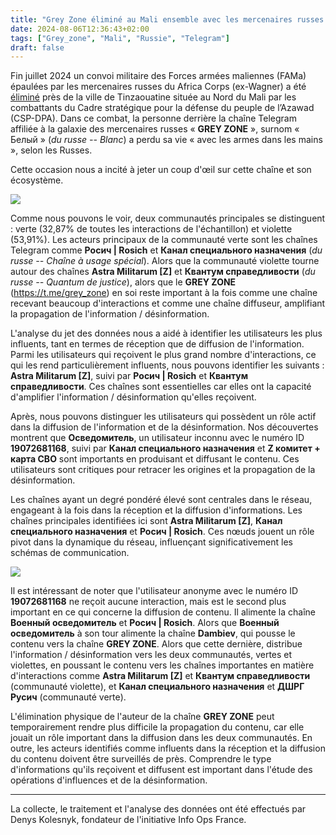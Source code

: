 ```yaml
---
title: "Grey Zone éliminé au Mali ensemble avec les mercenaires russes et les FAMa"
date: 2024-08-06T12:36:43+02:00
tags: ["Grey_zone", "Mali", "Russie", "Telegram"]
draft: false
---
```


Fin juillet 2024 un convoi militaire des Forces armées maliennes (FAMa) épaulées par les mercenaires russes du Africa Corps (ex-Wagner) a été [éliminé](https://fr.wikipedia.org/wiki/Bataille_de_Tinzawatène_(2024)) près de la ville de Tinzaouatine située au Nord du Mali par les combattants du Cadre stratégique pour la défense du peuple de l’Azawad (CSP-DPA). Dans ce combat, la personne derrière la chaîne Telegram affiliée à la galaxie des mercenaires russes « **GREY ZONE** », surnom « Белый » (*du russe -- Blanc*) a perdu sa vie « avec les armes dans les mains », selon les Russes.

Cette occasion nous a incité à jeter un coup d'œil sur cette chaîne et son écosystème.

![](/images/greyzonetg.webp)

Comme nous pouvons le voir, deux communautés principales se distinguent : verte (32,87% de toutes les interactions de l'échantillon) et violette (53,91%). Les acteurs principaux de la communauté verte sont les chaînes Telegram comme **Росич | Rosich** et **Канал специального назначения** (*du russe -- Chaîne à usage spécial*). Alors que la communauté violette tourne autour des chaînes **Astra Militarum [Z]** et **Квантум справедливости** (*du russe -- Quantum de justice*), alors que le **GREY ZONE** (https://t.me/grey_zone) en soi reste important à la fois comme une chaîne recevant beaucoup d'interactions et comme une chaîne diffuseur, amplifiant la propagation de l'information / désinformation.

L'analyse du jet des données nous a aidé à identifier les utilisateurs les plus influents, tant en termes de réception que de diffusion de l'information. Parmi les utilisateurs qui reçoivent le plus grand nombre d'interactions, ce qui les rend particulièrement influents, nous pouvons identifier les suivants : **Astra Militarum [Z]**, suivi par **Росич | Rosich** et **Квантум справедливости**. Ces chaînes sont essentielles car elles ont la capacité d'amplifier l'information / désinformation qu'elles reçoivent.

Après, nous pouvons distinguer les utilisateurs qui possèdent un rôle actif dans la diffusion de l'information et de la désinformation. Nos découvertes montrent que **Осведомитель**, un utilisateur inconnu avec le numéro ID **19072681168**, suivi par **Канал специального назначения** et **Z комитет + карта СВО** sont importants en produisant et diffusant le contenu. Ces utilisateurs sont critiques pour retracer les origines et la propagation de la désinformation.

Les chaînes ayant un degré pondéré élevé sont centrales dans le réseau, engageant à la fois dans la réception et la diffusion d'informations. Les chaînes principales identifiées ici sont **Astra Militarum [Z]**, **Канал специального назначения** et **Росич | Rosich**. Ces nœuds jouent un rôle pivot dans la dynamique du réseau, influençant significativement les schémas de communication.

![](/images/greyzonetgout.webp)

Il est intéressant de noter que l'utilisateur anonyme avec le numéro ID **19072681168** ne reçoit aucune interaction, mais est le second plus important en ce qui concerne la diffusion de contenu. Il alimente la chaîne **Военный осведомитель** et **Росич | Rosich**. Alors que **Военный осведомитель** à son tour alimente la chaîne **Dambiev**, qui pousse le contenu vers la chaîne **GREY ZONE**. Alors que cette dernière, distribue l'information / désinformation vers les deux communautés, vertes et violettes, en poussant le contenu vers les chaînes importantes en matière d'interactions comme **Astra Militarum [Z]** et **Квантум справедливости** (communauté violette), et **Канал специального назначения** et **ДШРГ Русич** (communauté verte).

L'élimination physique de l'auteur de la chaîne **GREY ZONE** peut temporairement rendre plus difficile la propagation du contenu, car elle jouait un rôle important dans la diffusion dans les deux communautés. En outre, les acteurs identifiés comme influents dans la réception et la diffusion du contenu doivent être surveillés de près. Comprendre le type d'informations qu'ils reçoivent et diffusent est important dans l'étude des opérations d'influences et de la désinformation.

---

La collecte, le traitement et l'analyse des données ont été effectués par Denys Kolesnyk, fondateur de l'initiative Info Ops France.